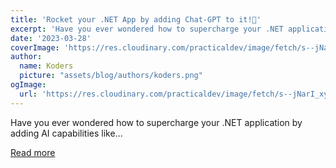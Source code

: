 ```yaml
---
title: 'Rocket your .NET App by adding Chat-GPT to it!🚀'
excerpt: 'Have you ever wondered how to supercharge your .NET application by adding AI capabilities like...'
date: '2023-03-28'
coverImage: 'https://res.cloudinary.com/practicaldev/image/fetch/s--jNarI_xy--/c_imagga_scale,f_auto,fl_progressive,h_420,q_auto,w_1000/https://dev-to-uploads.s3.amazonaws.com/uploads/articles/u6xrpb13gk61ag6009oj.png'
author:
  name: Koders
  picture: "assets/blog/authors/koders.png"
ogImage:
  url: 'https://res.cloudinary.com/practicaldev/image/fetch/s--jNarI_xy--/c_imagga_scale,f_auto,fl_progressive,h_420,q_auto,w_1000/https://dev-to-uploads.s3.amazonaws.com/uploads/articles/u6xrpb13gk61ag6009oj.png'
---
```


Have you ever wondered how to supercharge your .NET application by adding AI capabilities like...

[Read more](https://dev.to/bytehide/rocket-your-net-app-by-adding-chat-gpt-to-it-5db0)
